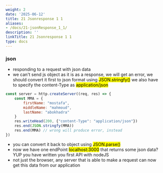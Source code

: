 ```yaml
---
weight: 2
date: '2025-06-12'
title: 21 Jsonresponse 1 1
aliases:
- /docs/21-jsonResponse_1_1/
description: ''
linkTitle: 21 Jsonresponse 1 1
type: docs
---
```


### json
- responding to a request with json data
- we can't send js object as it is as a response, we will get an error, we should convert it first to json format using <mark>JSON.stringfy()</mark> we also have to specify the content-Type as <mark>application/json</mark>
```js
const server = http.createServer((req, res) => {
    const MMA = {
        firstName: "mostafa",
        middleName: "mahmoud",
        lastName: "abokhadra"
    }
    res.writeHead(200, {"content-Type": "application/json"})
    res.end(JSON.stringfy(MMA))
    res.end(MMA) // wrong will produce error, instead
})
```
- you can convert it back to object using <mark>JSON.parse()</mark>
- now we have one endPoint <mark>localhost:3000</mark> that returns some json data? YUP you have written you first API with nodeJS
- not just the browser, any server that is able to make a request can now get this data from our application